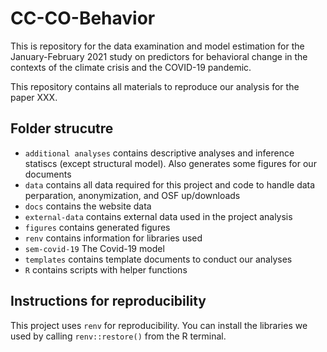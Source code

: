
<!-- README.md is generated from README.Rmd. Please edit that file -->

# CC-CO-Behavior

<!-- badges: start -->
<!-- badges: end -->

This is repository for the data examination and model estimation for the
January-February 2021 study on predictors for behavioral change in the
contexts of the climate crisis and the COVID-19 pandemic.

This repository contains all materials to reproduce our analysis for the
paper XXX.

## Folder strucutre

-   `additional analyses` contains descriptive analyses and inference
    statiscs (except structural model). Also generates some figures for
    our documents
-   `data` contains all data required for this project and code to
    handle data perparation, anonymization, and OSF up/downloads
-   `docs` contains the website data
-   `external-data` contains external data used in the project analysis  
-   `figures` contains generated figures
-   `renv` contains information for libraries used
-   `sem-covid-19` The Covid-19 model
-   `templates` contains template documents to conduct our analyses
-   `R` contains scripts with helper functions

## Instructions for reproducibility

This project uses `renv` for reproducibility. You can install the
libraries we used by calling `renv::restore()` from the R terminal.
